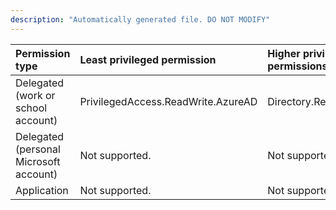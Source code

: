 ```yaml
---
description: "Automatically generated file. DO NOT MODIFY"
---
```


|Permission type|Least privileged permission|Higher privileged permissions|
|:---|:---|:---|
|Delegated (work or school account)|PrivilegedAccess.ReadWrite.AzureAD|Directory.Read.All|
|Delegated (personal Microsoft account)|Not supported.|Not supported.|
|Application|Not supported.|Not supported.|

